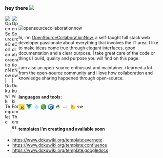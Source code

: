 <br />

### hey there <img src="https://media.giphy.com/media/hvRJCLFzcasrR4ia7z/giphy.gif" width="25px">
<a href="https://www.dokuwiki.org/template">
  <img align="left" alt="OpenSourceCollaborationNow | Dokuwiki Template" width="22px" src="https://www.dokuwiki.org/lib/tpl/dokuwiki/images/logo.png" />
</a>
<a href="https://forum.dokuwiki.org/u/opensourcecollaborationnow">
  <img align="left" alt=" OpenSourceCollaborationNow | Dokuwiki Forum Themes" width="22px" src="https://www.dokuwiki.org/lib/tpl/dokuwiki/images/logo.png" />
</a>

<br />

<p align="left"> <img src="https://github-readme-stats.vercel.app/api?username=opensourcecollaborationnow&show_icons=true&theme=gotham" alt="opensourcecollaborationnow" />

hi, i'm [OpenSourceCollaborationNow](https://github.com/opensourcecollaborationnow/), a self-taught full stack web developer passionate about everything that involves the IT area. I like to make ideas come true through elegant interfaces, good documentation and a clear purpose. I take great care of the code or things I build, quality and purpose you will find on this page. 

i am also an open-source enthusiast and maintainer. i learned a lot from the open-source community and i love how collaboration and knowledge sharing happened through open-source.

<br />
  
**languages and tools:**  

<code><img height="20" src="https://raw.githubusercontent.com/github/explore/80688e429a7d4ef2fca1e82350fe8e3517d3494d/topics/javascript/javascript.png"></code>
<code><img height="20" src="https://raw.githubusercontent.com/github/explore/80688e429a7d4ef2fca1e82350fe8e3517d3494d/topics/vue/vue.png"></code>
<code><img height="20" src="https://raw.githubusercontent.com/github/explore/80688e429a7d4ef2fca1e82350fe8e3517d3494d/topics/react/react.png"></code>
<code><img height="20" src="https://raw.githubusercontent.com/github/explore/80688e429a7d4ef2fca1e82350fe8e3517d3494d/topics/nodejs/nodejs.png"></code>
<code><img height="20" src="https://raw.githubusercontent.com/github/explore/80688e429a7d4ef2fca1e82350fe8e3517d3494d/topics/cpp/cpp.png"></code>
<code><img height="20" src="https://raw.githubusercontent.com/github/explore/80688e429a7d4ef2fca1e82350fe8e3517d3494d/topics/python/python.png"></code>
<code><img height="20" src="https://raw.githubusercontent.com/github/explore/80688e429a7d4ef2fca1e82350fe8e3517d3494d/topics/mysql/mysql.png"></code>
<code><img height="20" src="https://raw.githubusercontent.com/github/explore/80688e429a7d4ef2fca1e82350fe8e3517d3494d/topics/firebase/firebase.png"></code>
<code><img height="20" src="https://raw.githubusercontent.com/github/explore/80688e429a7d4ef2fca1e82350fe8e3517d3494d/topics/git/git.png"></code>

<br />
  
#### templates I'm creating and available soon
 - https://www.dokuwiki.org/template:evernote
 - https://www.dokuwiki.org/template:confluence
 - https://www.dokuwiki.org/template:googledocs
